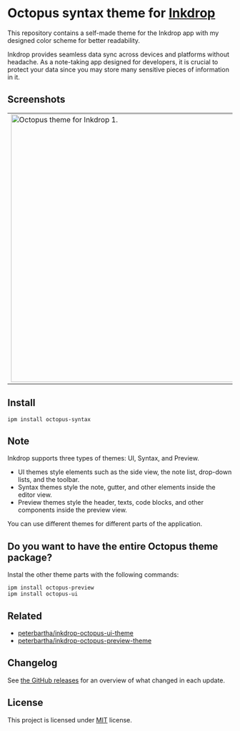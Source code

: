 # Octopus syntax theme for [Inkdrop](https://inkdrop.app)

This repository contains a self-made theme for the Inkdrop app with my designed color scheme for better readability.

Inkdrop provides seamless data sync across devices and platforms without headache. As a note-taking app designed for developers, it is crucial to protect your data since you may store many sensitive pieces of information in it.

## Screenshots

<table>
   <tr>
      <td><img width="600" alt="Octopus theme for Inkdrop 1." src="https://user-images.githubusercontent.com/7854312/127067817-5b33c45a-2e0f-4cd1-8694-82daef5e2a3d.png"></td>
      <td><img width="600" alt="Octopus theme for Inkdrop 2." src="https://user-images.githubusercontent.com/7854312/127068547-882d5b9b-ac99-4922-b52a-6187827a99d5.png"></td>
   </tr>
</table>

## Install

```
ipm install octopus-syntax
```

## Note

Inkdrop supports three types of themes: UI, Syntax, and Preview.

- UI themes style elements such as the side view, the note list, drop-down lists, and the toolbar.
- Syntax themes style the note, gutter, and other elements inside the editor view.
- Preview themes style the header, texts, code blocks, and other components inside the preview view.

You can use different themes for different parts of the application.

## Do you want to have the entire Octopus theme package?

Instal the other theme parts with the following commands:

```
ipm install octopus-preview
ipm install octopus-ui
```

## Related

- [peterbartha/inkdrop-octopus-ui-theme](https://github.com/peterbartha/inkdrop-octopus-ui-theme)
- [peterbartha/inkdrop-octopus-preview-theme](https://github.com/peterbartha/inkdrop-octopus-preview-theme)

## Changelog

See [the GitHub releases](https://github.com/peterbartha/inkdrop-octopus-syntax-theme/releases) for an overview of what changed in each update.

## License

This project is licensed under [MIT](LICENSE) license.
